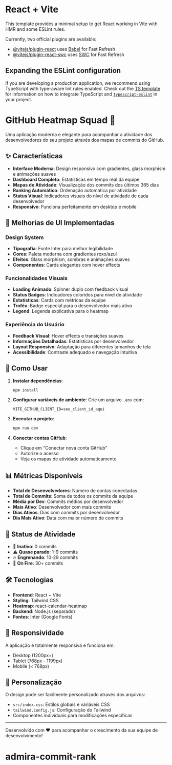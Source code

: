 # React + Vite

This template provides a minimal setup to get React working in Vite with HMR and some ESLint rules.

Currently, two official plugins are available:

- [@vitejs/plugin-react](https://github.com/vitejs/vite-plugin-react/blob/main/packages/plugin-react) uses [Babel](https://babeljs.io/) for Fast Refresh
- [@vitejs/plugin-react-swc](https://github.com/vitejs/vite-plugin-react/blob/main/packages/plugin-react-swc) uses [SWC](https://swc.rs/) for Fast Refresh

## Expanding the ESLint configuration

If you are developing a production application, we recommend using TypeScript with type-aware lint rules enabled. Check out the [TS template](https://github.com/vitejs/vite/tree/main/packages/create-vite/template-react-ts) for information on how to integrate TypeScript and [`typescript-eslint`](https://typescript-eslint.io) in your project.

# GitHub Heatmap Squad 🚀

Uma aplicação moderna e elegante para acompanhar a atividade dos desenvolvedores do seu projeto através dos mapas de commits do GitHub.

## ✨ Características

- **Interface Moderna**: Design responsivo com gradientes, glass morphism e animações suaves
- **Dashboard Completo**: Estatísticas em tempo real da equipe
- **Mapas de Atividade**: Visualização dos commits dos últimos 365 dias
- **Ranking Automático**: Ordenação automática por atividade
- **Status Visual**: Indicadores visuais do nível de atividade de cada desenvolvedor
- **Responsivo**: Funciona perfeitamente em desktop e mobile

## 🎨 Melhorias de UI Implementadas

### Design System
- **Tipografia**: Fonte Inter para melhor legibilidade
- **Cores**: Paleta moderna com gradientes roxo/azul
- **Efeitos**: Glass morphism, sombras e animações suaves
- **Componentes**: Cards elegantes com hover effects

### Funcionalidades Visuais
- **Loading Animado**: Spinner duplo com feedback visual
- **Status Badges**: Indicadores coloridos para nível de atividade
- **Estatísticas**: Cards com métricas da equipe
- **Troféu**: Badge especial para o desenvolvedor mais ativo
- **Legend**: Legenda explicativa para o heatmap

### Experiência do Usuário
- **Feedback Visual**: Hover effects e transições suaves
- **Informações Detalhadas**: Estatísticas por desenvolvedor
- **Layout Responsivo**: Adaptação para diferentes tamanhos de tela
- **Acessibilidade**: Contraste adequado e navegação intuitiva

## 🚀 Como Usar

1. **Instalar dependências**:
   ```bash
   npm install
   ```

2. **Configurar variáveis de ambiente**:
   Crie um arquivo `.env` com:
   ```
   VITE_GITHUB_CLIENT_ID=seu_client_id_aqui
   ```

3. **Executar o projeto**:
   ```bash
   npm run dev
   ```

4. **Conectar contas GitHub**:
   - Clique em "Conectar nova conta GitHub"
   - Autorize o acesso
   - Veja os mapas de atividade automaticamente

## 📊 Métricas Disponíveis

- **Total de Desenvolvedores**: Número de contas conectadas
- **Total de Commits**: Soma de todos os commits da equipe
- **Média por Dev**: Commits médios por desenvolvedor
- **Mais Ativo**: Desenvolvedor com mais commits
- **Dias Ativos**: Dias com commits por desenvolvedor
- **Dia Mais Ativo**: Data com maior número de commits

## 🎯 Status de Atividade

- 🧊 **Inativo**: 0 commits
- ⚠️ **Quase parado**: 1-9 commits
- 🔥 **Engrenando**: 10-29 commits
- 🚀 **On Fire**: 30+ commits

## 🛠️ Tecnologias

- **Frontend**: React + Vite
- **Styling**: Tailwind CSS
- **Heatmap**: react-calendar-heatmap
- **Backend**: Node.js (separado)
- **Fontes**: Inter (Google Fonts)

## 📱 Responsividade

A aplicação é totalmente responsiva e funciona em:
- Desktop (1200px+)
- Tablet (768px - 1199px)
- Mobile (< 768px)

## 🎨 Personalização

O design pode ser facilmente personalizado através dos arquivos:
- `src/index.css`: Estilos globais e variáveis CSS
- `tailwind.config.js`: Configuração do Tailwind
- Componentes individuais para modificações específicas

---

Desenvolvido com ❤️ para acompanhar o crescimento da sua equipe de desenvolvimento!
# admira-commit-rank
